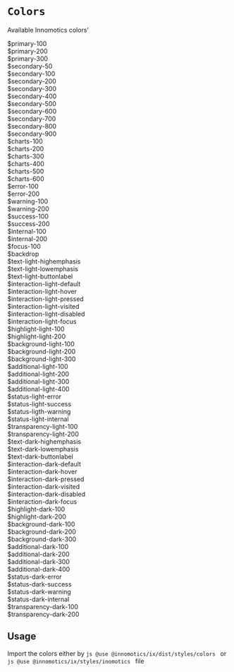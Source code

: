 # `Colors`
 Available Innomotics colors'

<div class='color-wrapper'>
<div class="color-item light"><div id="colorcube" style={{"background-color": "#e1f000" }}></div><div id="name">$primary-100</div></div>
<div class="color-item light"><div id="colorcube" style={{"background-color": "#08191f" }}></div><div id="name">$primary-200</div></div>
<div class="color-item light"><div id="colorcube" style={{"background-color": "#ffffff" }}></div><div id="name">$primary-300</div></div>
<div class="color-item light"><div id="colorcube" style={{"background-color": "#f1f4f6" }}></div><div id="name">$secondary-50</div></div>
<div class="color-item light"><div id="colorcube" style={{"background-color": "#e4eaed" }}></div><div id="name">$secondary-100</div></div>
<div class="color-item light"><div id="colorcube" style={{"background-color": "#cad5da" }}></div><div id="name">$secondary-200</div></div>
<div class="color-item light"><div id="colorcube" style={{"background-color": "#b2c1c7" }}></div><div id="name">$secondary-300</div></div>
<div class="color-item light"><div id="colorcube" style={{"background-color": "#9aacb4" }}></div><div id="name">$secondary-400</div></div>
<div class="color-item light"><div id="colorcube" style={{"background-color": "#83979f" }}></div><div id="name">$secondary-500</div></div>
<div class="color-item light"><div id="colorcube" style={{"background-color": "#6d818a" }}></div><div id="name">$secondary-600</div></div>
<div class="color-item light"><div id="colorcube" style={{"background-color": "#566b73" }}></div><div id="name">$secondary-700</div></div>
<div class="color-item light"><div id="colorcube" style={{"background-color": "#40545b" }}></div><div id="name">$secondary-800</div></div>
<div class="color-item light"><div id="colorcube" style={{"background-color": "#2a3b40" }}></div><div id="name">$secondary-900</div></div>
<div class="color-item light"><div id="colorcube" style={{"background-color": "#86a3ff" }}></div><div id="name">$charts-100</div></div>
<div class="color-item light"><div id="colorcube" style={{"background-color": "#6060f9" }}></div><div id="name">$charts-200</div></div>
<div class="color-item light"><div id="colorcube" style={{"background-color": "#ddabff" }}></div><div id="name">$charts-300</div></div>
<div class="color-item light"><div id="colorcube" style={{"background-color": "#cc68fa" }}></div><div id="name">$charts-400</div></div>
<div class="color-item light"><div id="colorcube" style={{"background-color": "#4ed69b" }}></div><div id="name">$charts-500</div></div>
<div class="color-item light"><div id="colorcube" style={{"background-color": "#009b6a" }}></div><div id="name">$charts-600</div></div>
<div class="color-item light"><div id="colorcube" style={{"background-color": "#f68181" }}></div><div id="name">$error-100</div></div>
<div class="color-item light"><div id="colorcube" style={{"background-color": "#cb0e0e" }}></div><div id="name">$error-200</div></div>
<div class="color-item light"><div id="colorcube" style={{"background-color": "#ff853f" }}></div><div id="name">$warning-100</div></div>
<div class="color-item light"><div id="colorcube" style={{"background-color": "#e96401" }}></div><div id="name">$warning-200</div></div>
<div class="color-item light"><div id="colorcube" style={{"background-color": "#4ed69b" }}></div><div id="name">$success-100</div></div>
<div class="color-item light"><div id="colorcube" style={{"background-color": "#007f57" }}></div><div id="name">$success-200</div></div>
<div class="color-item light"><div id="colorcube" style={{"background-color": "#ddabff" }}></div><div id="name">$internal-100</div></div>
<div class="color-item light"><div id="colorcube" style={{"background-color": "#c263ed" }}></div><div id="name">$internal-200</div></div>
<div class="color-item light"><div id="colorcube" style={{"background-color": "#1491eb" }}></div><div id="name">$focus-100</div></div>
<div class="color-item light"><div id="colorcube" style={{"background-color": "#00000099" }}></div><div id="name">$backdrop</div></div>
<div class="color-item light"><div id="colorcube" style={{"background-color": "#08191f" }}></div><div id="name">$text-light-highemphasis</div></div>
<div class="color-item light"><div id="colorcube" style={{"background-color": "#40545b" }}></div><div id="name">$text-light-lowemphasis</div></div>
<div class="color-item light"><div id="colorcube" style={{"background-color": "#ffffff" }}></div><div id="name">$text-light-buttonlabel</div></div>
<div class="color-item light"><div id="colorcube" style={{"background-color": "#08191f" }}></div><div id="name">$interaction-light-default</div></div>
<div class="color-item light"><div id="colorcube" style={{"background-color": "#40545b" }}></div><div id="name">$interaction-light-hover</div></div>
<div class="color-item light"><div id="colorcube" style={{"background-color": "#2a3b40" }}></div><div id="name">$interaction-light-pressed</div></div>
<div class="color-item light"><div id="colorcube" style={{"background-color": "#40545b" }}></div><div id="name">$interaction-light-visited</div></div>
<div class="color-item light"><div id="colorcube" style={{"background-color": "#9aacb4" }}></div><div id="name">$interaction-light-disabled</div></div>
<div class="color-item light"><div id="colorcube" style={{"background-color": "#1491eb" }}></div><div id="name">$interaction-light-focus</div></div>
<div class="color-item light"><div id="colorcube" style={{"background-color": "#08191f" }}></div><div id="name">$highlight-light-100</div></div>
<div class="color-item light"><div id="colorcube" style={{"background-color": "#e1f000" }}></div><div id="name">$highlight-light-200</div></div>
<div class="color-item light"><div id="colorcube" style={{"background-color": "#e1f000" }}></div><div id="name">$background-light-100</div></div>
<div class="color-item light"><div id="colorcube" style={{"background-color": "#ffffff" }}></div><div id="name">$background-light-200</div></div>
<div class="color-item light"><div id="colorcube" style={{"background-color": "#f1f4f6" }}></div><div id="name">$background-light-300</div></div>
<div class="color-item light"><div id="colorcube" style={{"background-color": "#e4eaed" }}></div><div id="name">$additional-light-100</div></div>
<div class="color-item light"><div id="colorcube" style={{"background-color": "#cad5da" }}></div><div id="name">$additional-light-200</div></div>
<div class="color-item light"><div id="colorcube" style={{"background-color": "#9aacb4" }}></div><div id="name">$additional-light-300</div></div>
<div class="color-item light"><div id="colorcube" style={{"background-color": "#2a3b40" }}></div><div id="name">$additional-light-400</div></div>
<div class="color-item light"><div id="colorcube" style={{"background-color": "#cb0e0e" }}></div><div id="name">$status-light-error</div></div>
<div class="color-item light"><div id="colorcube" style={{"background-color": "#007f57" }}></div><div id="name">$status-light-success</div></div>
<div class="color-item light"><div id="colorcube" style={{"background-color": "#e96401" }}></div><div id="name">$status-ligth-warning</div></div>
<div class="color-item light"><div id="colorcube" style={{"background-color": "#c263ed" }}></div><div id="name">$status-light-internal</div></div>
<div class="color-item light"><div id="colorcube" style={{"background-color": "#08191f" ,"opacity": "0.05"}}></div><div id="name">$transparency-light-100</div></div>
<div class="color-item light"><div id="colorcube" style={{"background-color": "#08191f" ,"opacity": "0.2"}}></div><div id="name">$transparency-light-200</div></div>
<div class="color-item dark"><div id="colorcube" style={{"background-color": "#ffffff" }}></div><div id="name">$text-dark-highemphasis</div></div>
<div class="color-item dark"><div id="colorcube" style={{"background-color": "#b2c1c7" }}></div><div id="name">$text-dark-lowemphasis</div></div>
<div class="color-item dark"><div id="colorcube" style={{"background-color": "#08191f" }}></div><div id="name">$text-dark-buttonlabel</div></div>
<div class="color-item dark"><div id="colorcube" style={{"background-color": "#ffffff" }}></div><div id="name">$interaction-dark-default</div></div>
<div class="color-item dark"><div id="colorcube" style={{"background-color": "#9aacb4" }}></div><div id="name">$interaction-dark-hover</div></div>
<div class="color-item dark"><div id="colorcube" style={{"background-color": "#83979f" }}></div><div id="name">$interaction-dark-pressed</div></div>
<div class="color-item dark"><div id="colorcube" style={{"background-color": "#b2c1c7" }}></div><div id="name">$interaction-dark-visited</div></div>
<div class="color-item dark"><div id="colorcube" style={{"background-color": "#9aacb4" }}></div><div id="name">$interaction-dark-disabled</div></div>
<div class="color-item dark"><div id="colorcube" style={{"background-color": "#1491eb" }}></div><div id="name">$interaction-dark-focus</div></div>
<div class="color-item dark"><div id="colorcube" style={{"background-color": "#e1f000" }}></div><div id="name">$highlight-dark-100</div></div>
<div class="color-item dark"><div id="colorcube" style={{"background-color": "#08191f" }}></div><div id="name">$highlight-dark-200</div></div>
<div class="color-item dark"><div id="colorcube" style={{"background-color": "#e1f000" }}></div><div id="name">$background-dark-100</div></div>
<div class="color-item dark"><div id="colorcube" style={{"background-color": "#08191f" }}></div><div id="name">$background-dark-200</div></div>
<div class="color-item dark"><div id="colorcube" style={{"background-color": "#f1f4f6" }}></div><div id="name">$background-dark-300</div></div>
<div class="color-item dark"><div id="colorcube" style={{"background-color": "#e4eaed" }}></div><div id="name">$additional-dark-100</div></div>
<div class="color-item dark"><div id="colorcube" style={{"background-color": "#40545b" }}></div><div id="name">$additional-dark-200</div></div>
<div class="color-item dark"><div id="colorcube" style={{"background-color": "#9aacb4" }}></div><div id="name">$additional-dark-300</div></div>
<div class="color-item dark"><div id="colorcube" style={{"background-color": "#e1f000" }}></div><div id="name">$additional-dark-400</div></div>
<div class="color-item dark"><div id="colorcube" style={{"background-color": "#f68181" }}></div><div id="name">$status-dark-error</div></div>
<div class="color-item dark"><div id="colorcube" style={{"background-color": "#4ed69b" }}></div><div id="name">$status-dark-success</div></div>
<div class="color-item dark"><div id="colorcube" style={{"background-color": "#ff853f" }}></div><div id="name">$status-dark-warning</div></div>
<div class="color-item dark"><div id="colorcube" style={{"background-color": "#ddabff" }}></div><div id="name">$status-dark-internal</div></div>
<div class="color-item dark"><div id="colorcube" style={{"background-color": "#ffffff" ,"opacity": "0.1"}}></div><div id="name">$transparency-dark-100</div></div>
<div class="color-item dark"><div id="colorcube" style={{"background-color": "#ffffff" ,"opacity": "0.4"}}></div><div id="name">$transparency-dark-200</div></div>
</div>

 ## Usage 
Import the colors either by 
```js @use @innomotics/ix/dist/styles/colors ```
 or 
```js @use @innomotics/ix/styles/inomotics ``` file